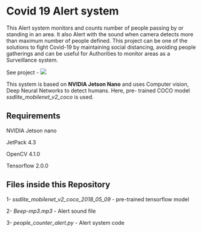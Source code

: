 # Covid 19 Alert system

This Alert system monitors and  counts number of people passing by or standing in an area. It also Alert with the sound when camera detects more than maximum number of people defined. This project can be one of the solutions to fight Covid-19 by maintaining social distancing, avoiding people gatherings and can be useful for Authorities to monitor areas as a Surveillance system.

See project - [![](http://img.youtube.com/vi/bEtI82LdjTo/0.jpg)](http://www.youtube.com/watch?v=bEtI82LdjTo "Covid-19 Alert System using NVIDIA Jetson Nano")

This system is based on __NVIDIA Jetson Nano__ and uses Computer vision, Deep Neural Networks to detect humans. Here, pre- trained COCO model *ssdlite_mobilenet_v2_coco* is used.
## Requirements

NVIDIA Jetson nano

JetPack 4.3

OpenCV 4.1.0

Tensorflow 2.0.0


## Files inside this Repository

1- _ssdlite_mobilenet_v2_coco_2018_05_09_   - pre-trained tensorflow model

2- _Beep-mp3.mp3_ -  Alert sound file

3- _people_counter_alert.py_ - Alert system code
